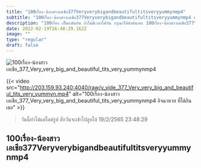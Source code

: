 ```yaml
---
title: "100เรื่อง-น้องสาวเอเชีย377Veryverybigandbeautifultitsveryyummynmp4"
subtitle: "100เรื่อง-น้องสาวเอเชีย377Veryverybigandbeautifultitsveryyummynmp4 หลายโลนะ เเต่ไม่หลายใจ"
description: "100เรื่อง เป็นแฟนกัน ถ้าไม่มีเวลาให้กัน กรุณาให้ตังค์นะคะ 100เรื่อง-น้องสาวเอเชีย377Veryverybigandbeautifultitsveryyummynmp4 19/2/2565 23:48:29"
date: 2022-02-19T16:48:29.162Z
image: ""
type: "regular"
draft: false
---
```


![100เรื่อง-น้องสาวเอเชีย_377_Very_very_big_and_beautiful_tits_very_yummynmp4](http://203.159.93.240:4040/raw/v_vide_377_Very_very_big_and_beautiful_tits_very_yummyn.jpg)

{{< video src="http://203.159.93.240:4040/raw/v_vide_377_Very_very_big_and_beautiful_tits_very_yummyn.mp4" alt="100เรื่อง-น้องสาวเอเชีย_377_Very_very_big_and_beautiful_tits_very_yummynmp4 อิจฉาหวย ที่ได้กินเธอ" >}}


> วันนี้ทำได้แค่ไลค์รูป สักวันจะเข้าไปลูบไล้ 19/2/2565 23:48:29

## 100เรื่อง-น้องสาวเอเชีย377Veryverybigandbeautifultitsveryyummynmp4
